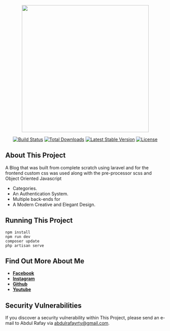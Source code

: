 <p align="center"><a href="https://laravel.com" target="_blank"><img src="https://raw.githubusercontent.com/laravel/art/master/logo-lockup/5%20SVG/2%20CMYK/1%20Full%20Color/laravel-logolockup-cmyk-red.svg" width="400"></a></p>

<p align="center">
<a href="https://travis-ci.org/laravel/framework"><img src="https://travis-ci.org/laravel/framework.svg" alt="Build Status"></a>
<a href="https://packagist.org/packages/laravel/framework"><img src="https://img.shields.io/packagist/dt/laravel/framework" alt="Total Downloads"></a>
<a href="https://packagist.org/packages/laravel/framework"><img src="https://img.shields.io/packagist/v/laravel/framework" alt="Latest Stable Version"></a>
<a href="https://packagist.org/packages/laravel/framework"><img src="https://img.shields.io/packagist/l/laravel/framework" alt="License"></a>
</p>

## About This Project

A Blog that was built from complete scratch using laravel and for the frontend custom css was used along with the pre-processor scss and Object Oriented Javascript
- Categories.
- An Authentication System.
- Multiple back-ends for 
- A Modern Creative and Elegant Design.

## Running This Project

```
npm install
npm run dev
composer update
php artisan serve

```

## Find Out More About Me

- **[Facebook](https://facebook.com/rafayrty)**
- **[Instagram](https://instagram.com/rafay_developer)**
- **[Github](https://github.com/rafayrty)**
- **[Youtube](https://www.youtube.com/channel/UCMIJqDasO3z_r98bjO726pQ)**


## Security Vulnerabilities

If you discover a security vulnerability within This Project, please send an e-mail to Abdul Rafay via [abdulrafayrty@gmail.com](mailto:abdulrafayrty@gmail.com).


